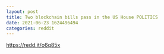 ```yaml
--- 
layout: post 
title: Two blockchain bills pass in the US House POLITICS 
date: 2021-06-23 1624496494 
categories: reddit 
--- 
```

https://redd.it/o6q85x